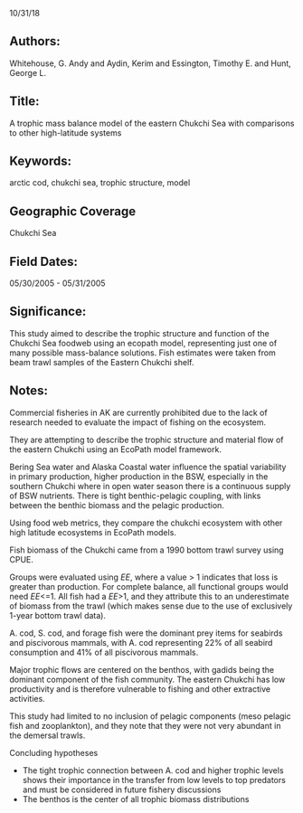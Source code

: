10/31/18
## Authors:
Whitehouse, G. Andy and Aydin, Kerim and Essington, Timothy E. and Hunt, George L.
## Title:
A trophic mass balance model of the eastern Chukchi Sea with comparisons to other high-latitude systems
## Keywords:
arctic cod, chukchi sea, trophic structure, model
## Geographic Coverage
Chukchi Sea
## Field Dates:
05/30/2005 - 05/31/2005
## Significance:
This study aimed to describe the trophic structure and function of the Chukchi Sea foodweb using an ecopath model, representing just one of many possible mass-balance solutions.  Fish estimates were taken from beam trawl samples of the Eastern Chukchi shelf.

## Notes:
Commercial fisheries in AK are currently prohibited due to the lack of research needed to evaluate the impact of fishing on the ecosystem.

They are attempting to describe the trophic structure and material flow of the eastern Chukchi using an EcoPath model framework.

Bering Sea water and Alaska Coastal water influence the spatial variability in primary production,  higher production in the BSW, especially in the southern Chukchi where in open water season there is a continuous supply of BSW nutrients.  There is tight benthic-pelagic coupling, with links between the benthic biomass and the pelagic production.

Using food web metrics, they compare the chukchi ecosystem with other high latitude ecosystems in EcoPath models.

Fish biomass of the Chukchi came from a 1990 bottom trawl survey using CPUE.

Groups were evaluated using *EE*, where a value > 1 indicates that loss is greater than production.  For complete balance, all functional groups would need *EE*<=1. All fish had a *EE*>1, and they attribute this to an underestimate of biomass from the trawl (which makes sense due to the use of exclusively 1-year bottom trawl data).

A. cod, S. cod, and forage fish were the dominant prey items for seabirds and piscivorous mammals, with A. cod representing 22% of all seabird consumption and 41% of all piscivorous mammals.

Major trophic flows are centered on the benthos, with gadids being the dominant component of the fish community.  The eastern Chukchi has low productivity and is therefore vulnerable to fishing and other extractive activities.

This study had limited to no inclusion of pelagic components (meso pelagic fish and zooplankton), and they note that they were not very abundant in the demersal trawls.

Concluding hypotheses
* The tight trophic connection between A. cod and higher trophic levels shows their importance in the transfer from low levels to top predators and must be considered in future fishery discussions
* The benthos is the center of all trophic biomass distributions
